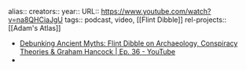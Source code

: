 alias::
creators::
year:: 
URL:: https://www.youtube.com/watch?v=na8QHCiaJgU
tags:: podcast, video, [[Flint Dibble]] 
rel-projects:: [[Adam's Atlas]] 


- [Debunking Ancient Myths: Flint Dibble on Archaeology, Conspiracy Theories & Graham Hancock | Ep. 36 - YouTube](https://www.youtube.com/watch?v=na8QHCiaJgU)
-